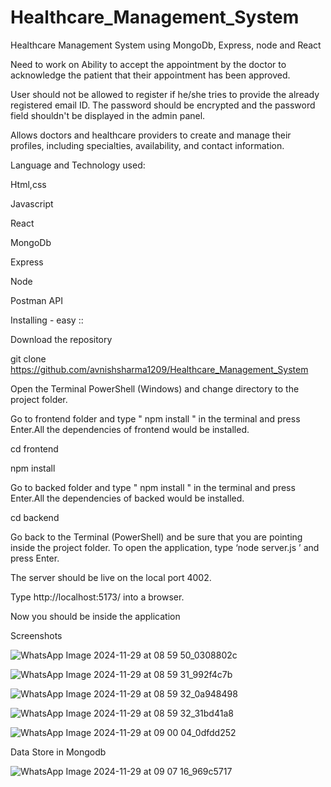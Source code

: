 # Healthcare_Management_System

Healthcare Management System using MongoDb, Express, node and React

Need to work on
Ability to accept the appointment by the doctor to acknowledge the patient that their appointment has been approved.

User should not be allowed to register if he/she tries to provide the already registered email ID. The password should be encrypted and the password field shouldn't be displayed in the admin panel.

Allows doctors and healthcare providers to create and manage their profiles, including specialties, availability, and contact information.

Language and Technology used:

Html,css

Javascript

React

MongoDb

Express

Node

Postman API


Installing - easy ::

Download the repository

git clone https://github.com/avnishsharma1209/Healthcare_Management_System

Open the Terminal PowerShell (Windows) and change directory to the project folder.

Go to frontend folder and type " npm install " in the terminal and press Enter.All the dependencies of frontend would be installed.

cd frontend 

npm install 

Go to backed folder and type " npm install " in the terminal and press Enter.All the dependencies of backed would be installed.

cd backend  

Go back to the Terminal (PowerShell) and be sure that you are pointing inside the project folder. To open the application, type ‘node server.js ’ and press Enter.


The server should be live on the local port 4002.


Type http://localhost:5173/ into a browser.


Now you should be inside the application


Screenshots


![WhatsApp Image 2024-11-29 at 08 59 50_0308802c](https://github.com/user-attachments/assets/becad677-1efa-4c3e-b1f0-dac808bb2b64)

![WhatsApp Image 2024-11-29 at 08 59 31_992f4c7b](https://github.com/user-attachments/assets/90c95c5c-b286-4545-9f78-29d1abe82121)

![WhatsApp Image 2024-11-29 at 08 59 32_0a948498](https://github.com/user-attachments/assets/b5a4e58a-ecaa-406f-95c8-9608950d4f4d)

![WhatsApp Image 2024-11-29 at 08 59 32_31bd41a8](https://github.com/user-attachments/assets/b8cfea28-e4ff-40e3-96b1-58fdd3a9b922)

![WhatsApp Image 2024-11-29 at 09 00 04_0dfdd252](https://github.com/user-attachments/assets/5400cb49-0908-4523-88fd-8477ad5216ba)


Data Store in Mongodb

 ![WhatsApp Image 2024-11-29 at 09 07 16_969c5717](https://github.com/user-attachments/assets/d198ca2d-1804-4cb3-b4d7-d429544a6654)






